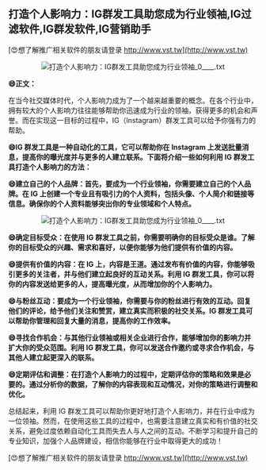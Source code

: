 ## **打造个人影响力：IG群发工具助您成为行业领袖,IG过滤软件,IG群发软件,IG营销助手**

[😍想了解推广相关软件的朋友请登录 http://www.vst.tw](http://www.vst.tw)

 <center><img src="https://vst.tw/MP4/tuiguang/png/4.png" alt="打造个人影响力：IG群发工具助您成为行业领袖_0____.txt"></center>

**😄正文：**

在当今社交媒体时代，个人影响力成为了一个越来越重要的概念。在各个行业中，拥有较大的个人影响力往往能够帮助你迅速成为行业的领袖，获得更多的机会和声誉。而在实现这一目标的过程中，IG（Instagram）群发工具可以给予你强有力的帮助。

**😄IG 群发工具是一种自动化的工具，它可以帮助你在 Instagram 上发送批量消息，提高你的曝光度并与更多的人建立联系。下面将介绍一些如何利用 IG 群发工具打造个人影响力的方法：**

**😄建立自己的个人品牌：首先，要成为一个行业领袖，你需要建立自己的个人品牌。在 IG 上创建一个专业且有吸引力的个人资料，包括头像、个人简介和链接等信息。确保你的个人资料能够突出你的专业领域和个人特点。**

 <center><img src="https://vst.tw/MP4/tuiguang/png/4.png" alt="打造个人影响力：IG群发工具助您成为行业领袖_0____.txt"></center>

**😄确定目标受众：在使用 IG 群发工具之前，你需要明确你的目标受众是谁。了解你的目标受众的兴趣、需求和喜好，以便你能够为他们提供有价值的内容。**

**😄提供有价值的内容：在 IG 上，内容是王道。通过发布有价值的内容，你能够吸引更多的关注者，并与他们建立起良好的互动关系。利用 IG 群发工具，你可以将你的内容发送给更多的人，提高曝光度，从而增加你的个人影响力。**

**😄与粉丝互动：要成为一个行业领袖，你需要与你的粉丝进行有效的互动。回复他们的评论，给予他们关注和赞赏，建立真实而积极的社交关系。IG 群发工具可以帮助你管理和回复大量的消息，提高你的工作效率。**

**😄寻找合作机会：与其他行业领袖或相关企业进行合作，能够增加你的影响力并扩大你的受众范围。利用 IG 群发工具，你可以发送合作邀约或寻求合作机会，与其他人建立起更深入的联系。**

**😄定期评估和调整：在打造个人影响力的过程中，定期评估你的策略和效果是必要的。通过分析你的数据，了解你的内容表现和互动情况，对你的策略进行调整和优化。**

总结起来，利用 IG 群发工具可以帮助你更好地打造个人影响力，并在行业中成为一位领袖。然而，在使用这些工具的过程中，也需要注意建立真实和有价值的社交关系，避免过度依赖自动化工具而失去人与人之间的互动。不断学习和提升自己的专业知识，加强个人品牌建设，相信你能够在行业中取得更大的成功！

[😍想了解推广相关软件的朋友请登录 http://www.vst.tw](http://www.vst.tw)



